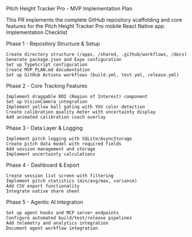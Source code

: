 Pitch Height Tracker Pro - MVP Implementation Plan

This PR implements the complete GitHub repository scaffolding and core features for the Pitch Height Tracker Pro mobile React Native app.
Implementation Checklist

Phase 1 - Repository Structure & Setup

    Create directory structure (/apps, /shared, .github/workflows, /docs)
    Generate package.json and Expo configuration
    Set up TypeScript configuration
    Create MVP_PLAN.md documentation
    Set up GitHub Actions workflows (build.yml, test.yml, release.yml)

Phase 2 - Core Tracking Features

    Implement draggable ROI (Region of Interest) component
    Set up VisionCamera integration
    Implement yellow ball gating with YUV color detection
    Create calibration quality meter with uncertainty display
    Add animated calibration coach overlay

Phase 3 - Data Layer & Logging

    Implement pitch logging with SQLite/AsyncStorage
    Create pitch data model with required fields
    Add session management and storage
    Implement uncertainty calculations

Phase 4 - Dashboard & Export

    Create session list screen with filtering
    Implement pitch statistics (min/avg/max, variance)
    Add CSV export functionality
    Integrate native share sheet

Phase 5 - Agentic AI Integration

    Set up agent hooks and MCP server endpoints
    Configure automated build/test/release pipelines
    Add telemetry and analytics integration
    Document agent workflow integration

